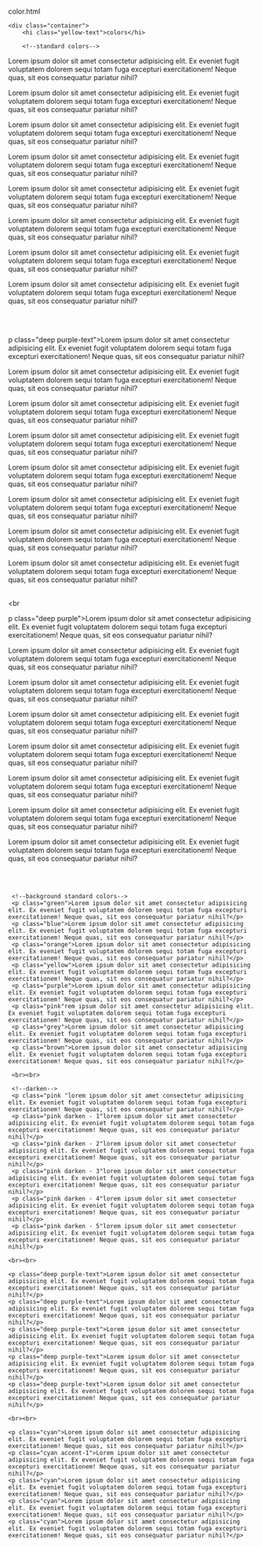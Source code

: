 color.html
<!DOCTYPE html>
<html lang="en">
<head>
    <meta charset="UTF-8">
    <meta http-equiv="X-UA-Compatible" content="IE=edge">
    <meta name="viewport" content="width=device-width, initial-scale=1.0">
     <!-- Compiled and minified CSS -->
     <link rel="stylesheet" href="https://cdnjs.cloudflare.com/ajax/libs/materialize/1.0.0/css/materialize.min.css">
 <title>colors</title>
</head>
<body class="grey darken 4">
    
    <div class="container">
        <hi class="yellow-text">colors</hi> 
        
        <!--standard colors-->
<p class="green-text">Lorem ipsum dolor sit amet consectetur adipisicing elit. Ex eveniet fugit voluptatem dolorem sequi totam fuga excepturi exercitationem! Neque quas, sit eos consequatur pariatur nihil?</p>
<p class="blue-text">Lorem ipsum dolor sit amet consectetur adipisicing elit. Ex eveniet fugit voluptatem dolorem sequi totam fuga excepturi exercitationem! Neque quas, sit eos consequatur pariatur nihil?</p>
<p class="orange-text">Lorem ipsum dolor sit amet consectetur adipisicing elit. Ex eveniet fugit voluptatem dolorem sequi totam fuga excepturi exercitationem! Neque quas, sit eos consequatur pariatur nihil?</p>
<p class="yellow-text">Lorem ipsum dolor sit amet consectetur adipisicing elit. Ex eveniet fugit voluptatem dolorem sequi totam fuga excepturi exercitationem! Neque quas, sit eos consequatur pariatur nihil?</p>
<p class="purple-text">Lorem ipsum dolor sit amet consectetur adipisicing elit. Ex eveniet fugit voluptatem dolorem sequi totam fuga excepturi exercitationem! Neque quas, sit eos consequatur pariatur nihil?</p>
<p class="pink-text">Lorem ipsum dolor sit amet consectetur adipisicing elit. Ex eveniet fugit voluptatem dolorem sequi totam fuga excepturi exercitationem! Neque quas, sit eos consequatur pariatur nihil?</p>
<p class="grey-text">Lorem ipsum dolor sit amet consectetur adipisicing elit. Ex eveniet fugit voluptatem dolorem sequi totam fuga excepturi exercitationem! Neque quas, sit eos consequatur pariatur nihil?</p>
<p class="brown-text">Lorem ipsum dolor sit amet consectetur adipisicing elit. Ex eveniet fugit voluptatem dolorem sequi totam fuga excepturi exercitationem! Neque quas, sit eos consequatur pariatur nihil?</p>

<br><br>

<!--less common color-->

p class="deep purple-text">Lorem ipsum dolor sit amet consectetur adipisicing elit. Ex eveniet fugit voluptatem dolorem sequi totam fuga excepturi exercitationem! Neque quas, sit eos consequatur pariatur nihil?</p>
<p class="indigo-text">Lorem ipsum dolor sit amet consectetur adipisicing elit. Ex eveniet fugit voluptatem dolorem sequi totam fuga excepturi exercitationem! Neque quas, sit eos consequatur pariatur nihil?</p>
<p class="cyan-text">Lorem ipsum dolor sit amet consectetur adipisicing elit. Ex eveniet fugit voluptatem dolorem sequi totam fuga excepturi exercitationem! Neque quas, sit eos consequatur pariatur nihil?</p>
<p class="teal-text">Lorem ipsum dolor sit amet consectetur adipisicing elit. Ex eveniet fugit voluptatem dolorem sequi totam fuga excepturi exercitationem! Neque quas, sit eos consequatur pariatur nihil?</p>
<p class="lime-text">Lorem ipsum dolor sit amet consectetur adipisicing elit. Ex eveniet fugit voluptatem dolorem sequi totam fuga excepturi exercitationem! Neque quas, sit eos consequatur pariatur nihil?</p>
<p class="amber-text">Lorem ipsum dolor sit amet consectetur adipisicing elit. Ex eveniet fugit voluptatem dolorem sequi totam fuga excepturi exercitationem! Neque quas, sit eos consequatur pariatur nihil?</p>
<p class="deep-orange-text">Lorem ipsum dolor sit amet consectetur adipisicing elit. Ex eveniet fugit voluptatem dolorem sequi totam fuga excepturi exercitationem! Neque quas, sit eos consequatur pariatur nihil?</p>
<p class="light-green-text">Lorem ipsum dolor sit amet consectetur adipisicing elit. Ex eveniet fugit voluptatem dolorem sequi totam fuga excepturi exercitationem! Neque quas, sit eos consequatur pariatur nihil?</p
    
<br><br
>
<!--background less common color---->

p class="deep purple">Lorem ipsum dolor sit amet consectetur adipisicing elit. Ex eveniet fugit voluptatem dolorem sequi totam fuga excepturi exercitationem! Neque quas, sit eos consequatur pariatur nihil?</p>
<p class="indigo">Lorem ipsum dolor sit amet consectetur adipisicing elit. Ex eveniet fugit voluptatem dolorem sequi totam fuga excepturi exercitationem! Neque quas, sit eos consequatur pariatur nihil?</p>
<p class="cyan">Lorem ipsum dolor sit amet consectetur adipisicing elit. Ex eveniet fugit voluptatem dolorem sequi totam fuga excepturi exercitationem! Neque quas, sit eos consequatur pariatur nihil?</p>
<p class="teal">Lorem ipsum dolor sit amet consectetur adipisicing elit. Ex eveniet fugit voluptatem dolorem sequi totam fuga excepturi exercitationem! Neque quas, sit eos consequatur pariatur nihil?</p>
<p class="lime">Lorem ipsum dolor sit amet consectetur adipisicing elit. Ex eveniet fugit voluptatem dolorem sequi totam fuga excepturi exercitationem! Neque quas, sit eos consequatur pariatur nihil?</p>
<p class="amber">Lorem ipsum dolor sit amet consectetur adipisicing elit. Ex eveniet fugit voluptatem dolorem sequi totam fuga excepturi exercitationem! Neque quas, sit eos consequatur pariatur nihil?</p>
<p class="deep-orange">Lorem ipsum dolor sit amet consectetur adipisicing elit. Ex eveniet fugit voluptatem dolorem sequi totam fuga excepturi exercitationem! Neque quas, sit eos consequatur pariatur nihil?</p>
<p class="light-green">Lorem ipsum dolor sit amet consectetur adipisicing elit. Ex eveniet fugit voluptatem dolorem sequi totam fuga excepturi exercitationem! Neque quas, sit eos consequatur pariatur nihil?</p

<br><br>

     <!--background standard colors-->
     <p class="green">Lorem ipsum dolor sit amet consectetur adipisicing elit. Ex eveniet fugit voluptatem dolorem sequi totam fuga excepturi exercitationem! Neque quas, sit eos consequatur pariatur nihil?</p>
     <p class="blue">Lorem ipsum dolor sit amet consectetur adipisicing elit. Ex eveniet fugit voluptatem dolorem sequi totam fuga excepturi exercitationem! Neque quas, sit eos consequatur pariatur nihil?</p>
     <p class="orange">Lorem ipsum dolor sit amet consectetur adipisicing elit. Ex eveniet fugit voluptatem dolorem sequi totam fuga excepturi exercitationem! Neque quas, sit eos consequatur pariatur nihil?</p>
     <p class="yellow">Lorem ipsum dolor sit amet consectetur adipisicing elit. Ex eveniet fugit voluptatem dolorem sequi totam fuga excepturi exercitationem! Neque quas, sit eos consequatur pariatur nihil?</p>
     <p class="purple">Lorem ipsum dolor sit amet consectetur adipisicing elit. Ex eveniet fugit voluptatem dolorem sequi totam fuga excepturi exercitationem! Neque quas, sit eos consequatur pariatur nihil?</p>
     <p class="pink"rem ipsum dolor sit amet consectetur adipisicing elit. Ex eveniet fugit voluptatem dolorem sequi totam fuga excepturi exercitationem! Neque quas, sit eos consequatur pariatur nihil?</p>
     <p class="grey">Lorem ipsum dolor sit amet consectetur adipisicing elit. Ex eveniet fugit voluptatem dolorem sequi totam fuga excepturi exercitationem! Neque quas, sit eos consequatur pariatur nihil?</p>
     <p class="brown">Lorem ipsum dolor sit amet consectetur adipisicing elit. Ex eveniet fugit voluptatem dolorem sequi totam fuga excepturi exercitationem! Neque quas, sit eos consequatur pariatur nihil?</p>

     <br><br>

     <!--darken-->
     <p class="pink "lorem ipsum dolor sit amet consectetur adipisicing elit. Ex eveniet fugit voluptatem dolorem sequi totam fuga excepturi exercitationem! Neque quas, sit eos consequatur pariatur nihil?</p>
     <p class="pink darken - 1"lorem ipsum dolor sit amet consectetur adipisicing elit. Ex eveniet fugit voluptatem dolorem sequi totam fuga excepturi exercitationem! Neque quas, sit eos consequatur pariatur nihil?</p>
     <p class="pink darken - 2"lorem ipsum dolor sit amet consectetur adipisicing elit. Ex eveniet fugit voluptatem dolorem sequi totam fuga excepturi exercitationem! Neque quas, sit eos consequatur pariatur nihil?</p>
     <p class="pink darken - 3"lorem ipsum dolor sit amet consectetur adipisicing elit. Ex eveniet fugit voluptatem dolorem sequi totam fuga excepturi exercitationem! Neque quas, sit eos consequatur pariatur nihil?</p>
     <p class="pink darken - 4"lorem ipsum dolor sit amet consectetur adipisicing elit. Ex eveniet fugit voluptatem dolorem sequi totam fuga excepturi exercitationem! Neque quas, sit eos consequatur pariatur nihil?</p>
     <p class="pink darken - 5"lorem ipsum dolor sit amet consectetur adipisicing elit. Ex eveniet fugit voluptatem dolorem sequi totam fuga excepturi exercitationem! Neque quas, sit eos consequatur pariatur nihil?</p>
    
    <br><br>

<!--lighten-->
    <p class="deep purple-text">Lorem ipsum dolor sit amet consectetur adipisicing elit. Ex eveniet fugit voluptatem dolorem sequi totam fuga excepturi exercitationem! Neque quas, sit eos consequatur pariatur nihil?</p>
    <p class="deep purple-text">Lorem ipsum dolor sit amet consectetur adipisicing elit. Ex eveniet fugit voluptatem dolorem sequi totam fuga excepturi exercitationem! Neque quas, sit eos consequatur pariatur nihil?</p>
    <p class="deep purple-text">Lorem ipsum dolor sit amet consectetur adipisicing elit. Ex eveniet fugit voluptatem dolorem sequi totam fuga excepturi exercitationem! Neque quas, sit eos consequatur pariatur nihil?</p>
    <p class="deep purple-text">Lorem ipsum dolor sit amet consectetur adipisicing elit. Ex eveniet fugit voluptatem dolorem sequi totam fuga excepturi exercitationem! Neque quas, sit eos consequatur pariatur nihil?</p>
    <p class="deep purple-text">Lorem ipsum dolor sit amet consectetur adipisicing elit. Ex eveniet fugit voluptatem dolorem sequi totam fuga excepturi exercitationem! Neque quas, sit eos consequatur pariatur nihil?</p>
        
    <br><br>

    <p class="cyan">Lorem ipsum dolor sit amet consectetur adipisicing elit. Ex eveniet fugit voluptatem dolorem sequi totam fuga excepturi exercitationem! Neque quas, sit eos consequatur pariatur nihil?</p>
    <p class="cyan accent-1">Lorem ipsum dolor sit amet consectetur adipisicing elit. Ex eveniet fugit voluptatem dolorem sequi totam fuga excepturi exercitationem! Neque quas, sit eos consequatur pariatur nihil?</p>
    <p class="cyan">Lorem ipsum dolor sit amet consectetur adipisicing elit. Ex eveniet fugit voluptatem dolorem sequi totam fuga excepturi exercitationem! Neque quas, sit eos consequatur pariatur nihil?</p>
    <p class="cyan">Lorem ipsum dolor sit amet consectetur adipisicing elit. Ex eveniet fugit voluptatem dolorem sequi totam fuga excepturi exercitationem! Neque quas, sit eos consequatur pariatur nihil?</p>
    <p class="cyan">Lorem ipsum dolor sit amet consectetur adipisicing elit. Ex eveniet fugit voluptatem dolorem sequi totam fuga excepturi exercitationem! Neque quas, sit eos consequatur pariatur nihil?</p>


        

<div styles="height:1000px;"></div>



</div>
  <!-- Compiled and minified JavaScript -->
  <script src="https://cdnjs.cloudflare.com/ajax/libs/materialize/1.0.0/js/materialize.min.js"></script>

    
</body>
</html>